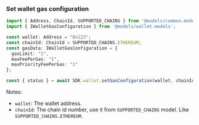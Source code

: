 ### Set wallet gas configuration

```ts
import { Address, ChainId, SUPPORTED_CHAINS } from '@models/common.models';
import { IWalletGasConfiguration } from '@models/wallet.models';

const wallet: Address = "0x123";
const chainId: ChainId = SUPPORTED_CHAINS.ETHEREUM;
const gasData: IWalletGasConfiguration = {
  gasLimit: "1",
  maxFeePerGas: "1",
  maxPriorityFeePerGas: "1"
};

const { status } = await SDK.wallet.setGasConfiguration(wallet, chainId, gasData);
```
Notes:

- `wallet`: The wallet address.
- `chainId`: The chain id number, use it from `SUPPORTED_CHAINS` model. Like `SUPPORTED_CHAINS.ETHEREUM`.